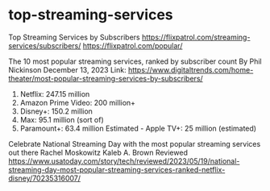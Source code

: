 # top-streaming-services
Top Streaming Services by Subscribers
https://flixpatrol.com/streaming-services/subscribers/
https://flixpatrol.com/popular/

The 10 most popular streaming services, ranked by subscriber count
By Phil Nickinson December 13, 2023
Link: https://www.digitaltrends.com/home-theater/most-popular-streaming-services-by-subscribers/
1. Netflix: 247.15 million
2. Amazon Prime Video: 200 million+
3. Disney+: 150.2 million
4. Max: 95.1 million (sort of)
5. Paramount+: 63.4 million
Estimated - Apple TV+: 25 million (estimated)

Celebrate National Streaming Day with the most popular streaming services out there
Rachel Moskowitz
Kaleb A. Brown
Reviewed
https://www.usatoday.com/story/tech/reviewed/2023/05/19/national-streaming-day-most-popular-streaming-services-ranked-netflix-disney/70235316007/
